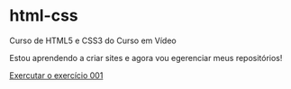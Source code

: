 # html-css
 Curso de HTML5 e CSS3 do Curso em Vídeo

Estou aprendendo a criar sites e agora vou egerenciar meus repositórios!

<a href="https://bruna444.github.io/html-css/exercicios/ex001/index.html"> Exercutar o exercício 001</a>